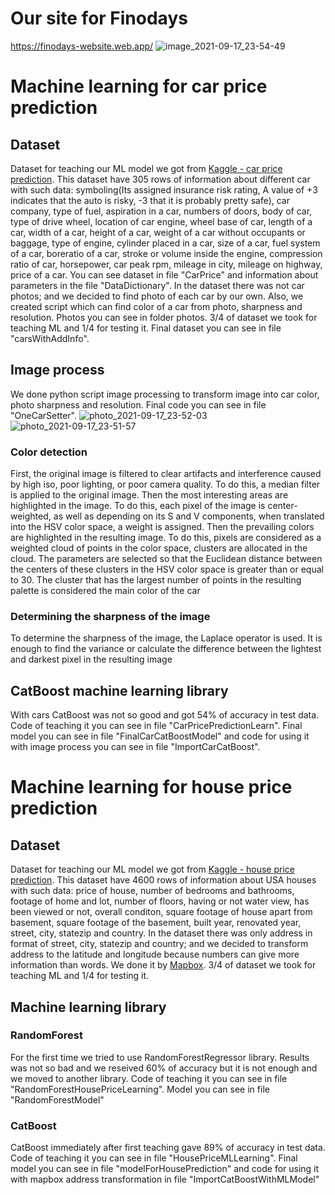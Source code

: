 # Our site for Finodays
https://finodays-website.web.app/
![image_2021-09-17_23-54-49](https://user-images.githubusercontent.com/24477376/133852625-bb7bd80f-d9b5-4abd-87f3-e8ca387897c8.png)



# Machine learning for car price prediction

## Dataset
Dataset for teaching our ML model we got from [Kaggle - car price prediction](https://www.kaggle.com/hellbuoy/car-price-prediction). This dataset have 305 rows of information about different car with such data: symboling(Its assigned insurance risk rating, A value of +3 indicates that the auto is risky, -3 that it is probably pretty safe), car company, type of fuel, aspiration in a car, numbers of doors, body of car, type of drive wheel, location of car engine, wheel base of car, length of a car, width of a car, height of a car,
weight of a car without occupants or baggage, type of engine, cylinder placed in a car, size of a car, fuel system of a car, boreratio of a car, stroke or volume inside the engine, compression ratio of car, horsepower, car peak rpm, mileage in city, mileage on highway, price of a car. You can see dataset in file "CarPrice" and information about parameters in the file "DataDictionary".
In the dataset there was not car photos; and we decided to find photo of each car by our own. Also, we created script which can find color of a car from photo, sharpness and resolution. Photos you can see in folder photos. 3/4 of dataset we took for teaching ML and 1/4 for testing it. Final dataset you can see in file "carsWithAddInfo".

## Image process
We done python script image processing to transform image into car color, photo sharpness and resolution. Final code you can see in file "OneCarSetter".
![photo_2021-09-17_23-52-03](https://user-images.githubusercontent.com/24477376/133852231-dd8498af-8d09-4f0d-9d1a-a876d8d99497.jpg)
![photo_2021-09-17_23-51-57](https://user-images.githubusercontent.com/24477376/133852241-d046936a-32d3-4ddb-8623-cc24c26120fc.jpg)


### Color detection
First, the original image is filtered to clear artifacts and interference caused by high iso, poor lighting, or poor camera quality. To do this, a median filter is applied to the original image. Then the most interesting areas are highlighted in the image. To do this, each pixel of the image is center-weighted, as well as depending on its S and V components, when translated into the HSV color space, a weight is assigned. Then the prevailing colors are highlighted in the resulting image. To do this, pixels are considered as a weighted cloud of points in the color space, clusters are allocated in the cloud. The parameters are selected so that the Euclidean distance between the centers of these clusters in the HSV color space is greater than or equal to 30. The cluster that has the largest number of points in the resulting palette is considered the main color of the car

### Determining the sharpness of the image
To determine the sharpness of the image, the Laplace operator is used. It is enough to find the variance or calculate the difference between the lightest and darkest pixel in the resulting image

## CatBoost machine learning library
With cars CatBoost was not so good and got 54% of accuracy in test data. Code of teaching it you can see in file "CarPricePredictionLearn". 
Final model you can see in file "FinalCarCatBoostModel" and code for using it with image process you can see in file "ImportCarCatBoost".

# Machine learning for house price prediction

## Dataset
Dataset for teaching our ML model we got from [Kaggle - house price prediction](https://www.kaggle.com/shree1992/housedata). This dataset have 4600 rows of information about USA
houses with such data: price of house, number of bedrooms and bathrooms, footage of home and lot, number of floors, having or not water view, has been viewed or not, overall conditon, 
square footage of house apart from basement, square footage of the basement, built year, renovated year, street, city, statezip and country.
In the dataset there was only address in format of street, city, statezip and country; and we decided to transform address to the latitude and longitude because numbers
can give more information than words. We done it by [Mapbox](https://www.mapbox.com/). 3/4 of dataset we took for teaching ML and 1/4 for testing it.

## Machine learning library
### RandomForest
For the first time we tried to use RandomForestRegressor library. Results was not so bad and we reseived 60% of accuracy but it is not enough and we moved to another library. 
Code of teaching it you can see in file "RandomForestHousePriceLearning". Model you can see in file "RandomForestModel"
### CatBoost
CatBoost immediately after first teaching gave 89% of accuracy in test data. Code of teaching it you can see in file "HousePriceMLLearning". 
Final model you can see in file "modelForHousePrediction" and code for using it with mapbox address transformation in file "ImportCatBoostWithMLModel"

